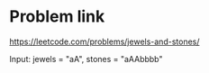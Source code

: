 # Problem link
https://leetcode.com/problems/jewels-and-stones/

Input: jewels = "aA", stones = "aAAbbbb"

